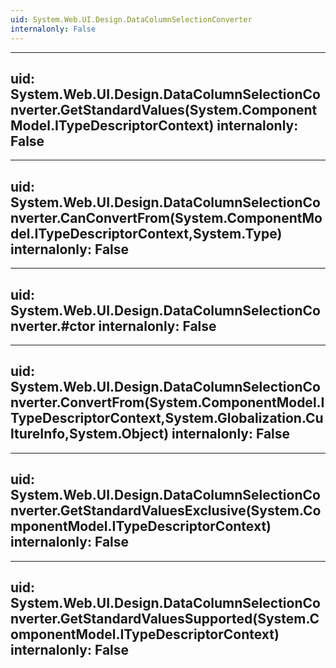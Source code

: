 ```yaml
---
uid: System.Web.UI.Design.DataColumnSelectionConverter
internalonly: False
---
```


---
uid: System.Web.UI.Design.DataColumnSelectionConverter.GetStandardValues(System.ComponentModel.ITypeDescriptorContext)
internalonly: False
---

---
uid: System.Web.UI.Design.DataColumnSelectionConverter.CanConvertFrom(System.ComponentModel.ITypeDescriptorContext,System.Type)
internalonly: False
---

---
uid: System.Web.UI.Design.DataColumnSelectionConverter.#ctor
internalonly: False
---

---
uid: System.Web.UI.Design.DataColumnSelectionConverter.ConvertFrom(System.ComponentModel.ITypeDescriptorContext,System.Globalization.CultureInfo,System.Object)
internalonly: False
---

---
uid: System.Web.UI.Design.DataColumnSelectionConverter.GetStandardValuesExclusive(System.ComponentModel.ITypeDescriptorContext)
internalonly: False
---

---
uid: System.Web.UI.Design.DataColumnSelectionConverter.GetStandardValuesSupported(System.ComponentModel.ITypeDescriptorContext)
internalonly: False
---
